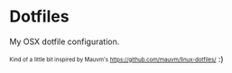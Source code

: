 # Dotfiles

My OSX dotfile configuration.

<sub><sup>Kind of a little bit inspired by Mauvm's https://github.com/mauvm/linux-dotfiles/</sup></sub> :)
